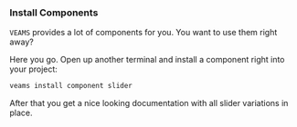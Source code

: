 ### Install Components

`VEAMS` provides a lot of components for you. You want to use them right away? 

Here you go. Open up another terminal and install a component right into your project: 

``` bash 
veams install component slider
```

After that you get a nice looking documentation with all slider variations in place. 